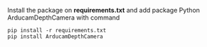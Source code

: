 Install the package on **requirements.txt** and add package Python ArducamDepthCamera with command
```
pip install -r requirements.txt
pip install ArducamDepthCamera
```